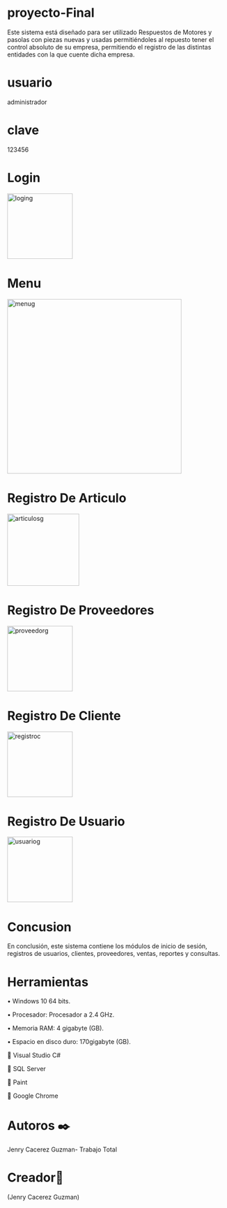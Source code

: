 # proyecto-Final





Este sistema está diseñado para ser utilizado Respuestos de Motores y pasolas con piezas nuevas y usadas permitiéndoles  al repuesto tener el control absoluto de su empresa, permitiendo el registro de las distintas entidades con la que cuente dicha empresa.
# usuario
administrador
# clave
123456
# Login
<img width="150" alt="loging" src="https://user-images.githubusercontent.com/54563282/69565002-f572ff00-0fab-11ea-997b-06be91fd7868.png">

# Menu
<img width="400" alt="menug" src="https://user-images.githubusercontent.com/54563282/69565254-8053f980-0fac-11ea-916a-e8f7d4b19677.png">

# Registro De Articulo
<img width="165" alt="articulosg" src="https://user-images.githubusercontent.com/54563282/69565307-9d88c800-0fac-11ea-9ece-f962add291ac.png">

# Registro De Proveedores
<img width="150" alt="proveedorg" src="https://user-images.githubusercontent.com/54563282/69565366-be511d80-0fac-11ea-8e2e-516df2385401.png">

# Registro De Cliente
<img width="150" alt="registroc" src="https://user-images.githubusercontent.com/54563282/69565431-dde84600-0fac-11ea-975f-4dea8b8a4314.png">

# Registro De Usuario
<img width="150" alt="usuariog" src="https://user-images.githubusercontent.com/54563282/69565494-fbb5ab00-0fac-11ea-9eea-aef7b47acc02.png">

# Concusion
En conclusión, este sistema contiene los módulos de inicio de sesión, registros de usuarios, clientes,  proveedores, ventas, reportes y consultas.


# Herramientas
• Windows 10 64 bits.

• Procesador: Procesador a 2.4 GHz.

• Memoria RAM: 4 gigabyte (GB).

• Espacio en disco duro: 170gigabyte (GB).

 Visual Studio C#

 SQL Server

 Paint

 Google Chrome

# Autoros ✒️

Jenry Cacerez Guzman- Trabajo Total

# Creador📄

 (Jenry Cacerez Guzman)

